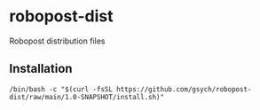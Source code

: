 # robopost-dist
Robopost distribution files

## Installation

```
/bin/bash -c "$(curl -fsSL https://github.com/gsych/robopost-dist/raw/main/1.0-SNAPSHOT/install.sh)"
```